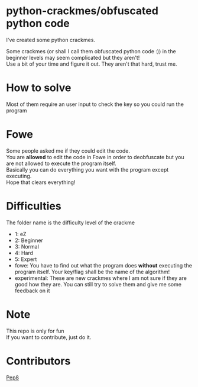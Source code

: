# python-crackmes/obfuscated python code
I've created some python crackmes.  

Some crackmes (or shall I call them obfuscated python code :)) in the beginner levels may seem complicated but they aren't!  
Use a bit of your time and figure it out. They aren't that hard, trust me.  

# How to solve

Most of them require an user input to check the key so you could run the program

# Fowe

Some people asked me if they could edit the code.  
You are **allowed** to edit the code in Fowe in order to deobfuscate but you are not allowed to execute the program itself.  
Basically you can do everything you want with the program except executing.  
Hope that clears everything!  

# Difficulties

The folder name is the difficulty level of the crackme  
  
- 1: eZ  
- 2: Beginner  
- 3: Normal  
- 4: Hard  
- 5: Expert  
- fowe: You have to find out what the program does **without** executing the program itself. Your key/flag shall be the name of the algorithm!  
- experimental: These are new crackmes where I am not sure if they are good how they are. You can still try to solve them and give me some feedback on it  


# Note

This repo is only for fun  
If you want to contribute, just do it.

# Contributors

[Pep8](https://www.youtube.com/watch?v=hgI0p1zf31k)
